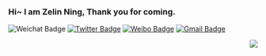 ### Hi~ I am Zelin Ning, Thank you for coming.

![Weichat Badge](https://img.shields.io/badge/-nizerin98-58CC02?style=flat-square&logo=wechat&logoColor=white&link=https://twitter.com/ningzelin) 
[![Twitter Badge](https://img.shields.io/badge/-ZelinNing-1ca0f1?style=flat-square&logo=twitter&logoColor=white&link=https://twitter.com/ningzelin)](https://twitter.com/ningzelin) 
[![Weibo Badge](https://img.shields.io/badge/-NiZerin-FFCC22?style=flat-square&logo=sina-weibo&logoColor=white&link=https://weibo.com/274722003)](https://weibo.com/274722003)
[![Gmail Badge](https://img.shields.io/badge/-nizerin98@gmail.com-c14438?style=flat-square&logo=Gmail&logoColor=white&link=mailto:nizerin98@gmail.com)](mailto:nizerin98@gmail.com)

<img align="right" src="https://github-readme-stats.vercel.app/api?username=NiZerin&show_icons=true&icon_color=805AD5&text_color=718096&bg_color=ffffff&hide_title=true" />
